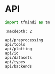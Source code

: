 # API

```python
import tfmindi as tm
```

```{toctree}
:maxdepth: 2

api/preprocessing
api/tools
api/plotting
api/io
api/datasets
api/types
api/backends
```
